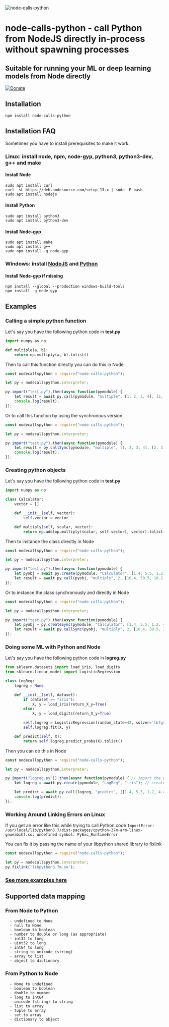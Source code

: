 
![node-calls-python](https://github.com/hmenyus/node-calls-python/blob/master/logo.png)

# node-calls-python - call Python from NodeJS directly in-process without spawning processes

## Suitable for running your ML or deep learning models from Node directly

[![Donate](https://img.shields.io/badge/Donate-PayPal-green.svg)](https://www.paypal.me/hmenyus)

## Installation
```
npm install node-calls-python
```
## Installation FAQ
Sometimes you have to install prerequisites to make it work.
### **Linux**: install node, npm, node-gyp, python3, python3-dev, g++ and make

#### Install Node
```
sudo apt install curl
curl -sL https://deb.nodesource.com/setup_13.x | sudo -E bash -
sudo apt install nodejs
```

#### Install Python
```
sudo apt install python3
sudo apt install python3-dev
```

#### Install Node-gyp
```
sudo apt install make
sudo apt install g++
sudo npm install -g node-gyp
```

### **Windows**: install [NodeJS](https://nodejs.org/en/download/) and [Python](https://www.python.org/downloads/)
  
#### Install Node-gyp if missing
```
npm install --global --production windows-build-tools
npm install -g node-gyp
```
  
## Examples

### Calling a simple python function
Let's say you have the following python code in **test.py**
```python
import numpy as np

def multiple(a, b):
    return np.multiply(a, b).tolist()
```

Then to call this function directly you can do this in Node
```javascript
const nodecallspython = require("node-calls-python");

let py = nodecallspython.interpreter;

py.import("test.py").then(async function(pymodule) {
    let result = await py.call(pymodule, "multiple", [1, 2, 3, 4], [2, 3, 4, 5]);
    console.log(result);
});
```

Or to call this function by using the synchronous version
```javascript
const nodecallspython = require("node-calls-python");

let py = nodecallspython.interpreter;

py.import("test.py").then(async function(pymodule) {
    let result = py.callSync(pymodule, "multiple", [1, 2, 3, 4], [2, 3, 4, 5]);
    console.log(result);
});
```

### Creating python objects
Let's say you have the following python code in **test.py**
```python
import numpy as np

class Calculator:
    vector = []

    def __init__(self, vector):
        self.vector = vector

    def multiply(self, scalar, vector):
        return np.add(np.multiply(scalar, self.vector), vector).tolist()
```

Then to instance the class directly in Node
```javascript
const nodecallspython = require("node-calls-python");

let py = nodecallspython.interpreter;

py.import("test.py").then(async function(pymodule) {
    let pyobj = await py.create(pymodule, "Calculator", [1.4, 5.5, 1.2, 4.4]);
    let result = await py.call(pyobj, "multiply", 2, [10.4, 50.5, 10.2, 40.4]);
});
```

Or to instance the class synchronously and directly in Node
```javascript
const nodecallspython = require("node-calls-python");

let py = nodecallspython.interpreter;

py.import("test.py").then(async function(pymodule) {
    let pyobj = py.createSync(pymodule, "Calculator", [1.4, 5.5, 1.2, 4.4]);
    let result = await py.callSync(pyobj, "multiply", 2, [10.4, 50.5, 10.2, 40.4]); // you can use ayns version (call) as well
});
```

### Doing some ML with Python and Node
Let's say you have the following python code in **logreg.py**
```python
from sklearn.datasets import load_iris, load_digits
from sklearn.linear_model import LogisticRegression

class LogReg:
    logreg = None

    def __init__(self, dataset):
        if (dataset == "iris"):
            X, y = load_iris(return_X_y=True)
        else:
            X, y = load_digits(return_X_y=True)

        self.logreg = LogisticRegression(random_state=42, solver='lbfgs', multi_class='multinomial')
        self.logreg.fit(X, y)

    def predict(self, X):
        return self.logreg.predict_proba(X).tolist()
```

Then you can do this in Node
```javascript
const nodecallspython = require("node-calls-python");

let py = nodecallspython.interpreter;

py.import("logreg.py")).then(async function(pymodule) { // import the python module
    let logreg = await py.create(pymodule, "LogReg", "iris"); // create the instance of the classifier

    let predict = await py.call(logreg, "predict", [[1.4, 5.5, 1.2, 4.4]]); // call predict
    console.log(predict);
});
```

### Working Around Linking Errors on Linux
If you get an error like this while trying to call Python code
```ImportError: /usr/local/lib/python3.7/dist-packages/cpython-37m-arm-linux-gnueabihf.so: undefined symbol: PyExc_RuntimeError```

You can fix it by passing the name of your libpython shared library to fixlink
```javascript
const nodecallspython = require("node-calls-python");

let py = nodecallspython.interpreter;
py.fixlink('libpython3.7m.so');
```

### [See more examples here](https://github.com/hmenyus/node-calls-python/tree/master/test)

## Supported data mapping

### From Node to Python
```
  - undefined to None
  - null to None
  - boolean to boolean
  - number to double or long (as appropriate)
  - int32 to long
  - uint32 to long
  - int64 to long
  - string to unicode (string)
  - array to list
  - object to dictionary
```

### From Python to Node
```
  - None to undefined
  - boolean to boolean
  - double to number
  - long to int64
  - unicode (string) to string
  - list to array
  - tuple to array
  - set to array
  - dictionary to object
```
